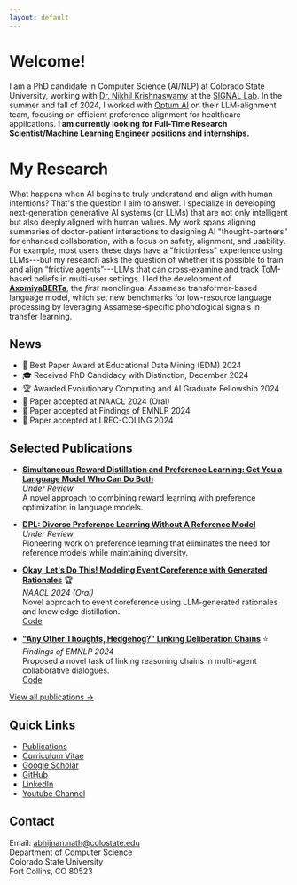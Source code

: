 ```yaml
---
layout: default
---
```

# Welcome!
 
I am a PhD candidate in Computer Science (AI/NLP) at Colorado State University, working with [Dr. Nikhil Krishnaswamy](https://www.nikhilkrishnaswamy.com/) at the [SIGNAL Lab](https://www.signallab.ai/people). In the summer and fall of 2024, I worked with [Optum AI](https://www.optumlabs.com/work/artificial-intelligence.html) on their LLM-alignment team, focusing on efficient preference alignment for healthcare applications. **I am currently looking for Full-Time Research Scientist/Machine Learning Engineer positions and internships.**

# My Research
What happens when AI begins to truly understand and align with human intentions? That's the question I aim to answer. I specialize in developing next-generation generative AI systems (or LLMs) that are not only intelligent but also deeply aligned with human values. My work spans aligning summaries of doctor-patient interactions to designing AI "thought-partners" for enhanced collaboration, with a focus on safety, alignment, and usability. For example, most users these days have a "frictionless" experience using LLMs---but my research asks the question of whether it is possible to train and align “frictive agents”---LLMs that can cross-examine and track ToM-based beliefs in multi-user settings. I led the development of **[AxomiyaBERTa](https://aclanthology.org/2023.findings-acl.739/)**, the *first* monolingual Assamese transformer-based language model, which set new benchmarks for low-resource language processing by leveraging Assamese-specific phonological signals in transfer learning.

## News
- 🎉 Best Paper Award at Educational Data Mining (EDM) 2024
- 🎓 Received PhD Candidacy with Distinction, December 2024
- 🏆 Awarded Evolutionary Computing and AI Graduate Fellowship 2024
- 📝 Paper accepted at NAACL 2024 (Oral)
- 📝 Paper accepted at Findings of EMNLP 2024
- 📝 Paper accepted at LREC-COLING 2024


## Selected Publications

* **[Simultaneous Reward Distillation and Preference Learning: Get You a Language Model Who Can Do Both](https://arxiv.org/pdf/2410.08458)**  
  *Under Review*  
  A novel approach to combining reward learning with preference optimization in language models.

* **[DPL: Diverse Preference Learning Without A Reference Model](https://drive.google.com/file/d/1dFI_N0zgXF4YkawaIJqqoyEKn2IU9xEO/view?usp=sharing)**  
  *Under Review*  
  Pioneering work on preference learning that eliminates the need for reference models while maintaining diversity.

* **[Okay, Let's Do This! Modeling Event Coreference with Generated Rationales](https://arxiv.org/pdf/2404.03196.pdf)** 🏆  
  *NAACL 2024 (Oral)*  
  Novel approach to event coreference using LLM-generated rationales and knowledge distillation.  
  [Code](https://github.com/csu-signal/llama_cdcr)

* **["Any Other Thoughts, Hedgehog?" Linking Deliberation Chains](https://www.nikhilkrishnaswamy.com/assets/docs/pdfs/EMNLP-2024-Nath.pdf)** ⭐  
  *Findings of EMNLP 2024*  
  Proposed a novel task of linking reasoning chains in multi-agent collaborative dialogues.  
  [Code](https://github.com/csu-signal/ProbingDelibration)

[View all publications →](publications)


## Quick Links
- [Publications](publications.md)
- [Curriculum Vitae](Nath_CV_Jan2025.pdf)
- [Google Scholar](https://scholar.google.com/citations?user=J9FdsyYAAAAJ&hl=en)
- [GitHub](https://github.com/AbhijnanNath)
- [LinkedIn](https://linkedin.com/in/abhijnan-nath-737727169)
- [Youtube Channel](https://www.youtube.com/@avign5291)

## Contact
Email: abhijnan.nath@colostate.edu  
Department of Computer Science  
Colorado State University  
Fort Collins, CO 80523
